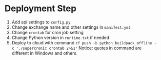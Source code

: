 Deployment Step
===============
1. Add api settings to `config.py`
2. Change exchange name and other settings in `manifest.yml`
3. Change `crontab` for cron job setting
4. Change Python version in `runtime.txt` if needed
5. Deploy to cloud with command `cf push -b python_buildpack_offline -c './supercronic crontab 2>&1'`
Notice: quotes in command are different in Windows and others. 